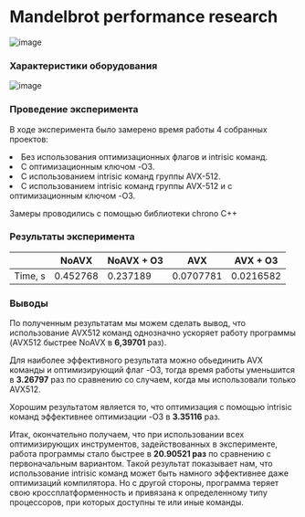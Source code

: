<h1>Mandelbrot performance research</h1>

![image](https://github.com/SvetoCopy/Mandelbrot/assets/65361271/5ffdeac2-8939-4d44-907d-2527a064a228)

<h3>Характеристики оборудования</h3>

![image](https://github.com/SvetoCopy/Mandelbrot/assets/65361271/e130a9e7-e30a-4078-82c0-973adeda0a3a)

<h3>Проведение эксперимента</h3>
<p>В ходе эксперимента было замерено время работы 4 собранных проектов:</p>
<li>Без использования оптимизационных флагов и intrisic  команд. </li>
<li>C оптимизационным ключом -O3.</li>
<li>С использованием intrisic команд группы AVX-512.</li>
<li>С использованием intrisic команд группы AVX-512 и с оптимизационным ключом -O3.</li>
<p></p>
<p>Замеры проводились с помощью библиотеки chrono C++</p>

<h3>Результаты эксперимента</h3>

|         | NoAVX    | NoAVX + O3 | AVX       | AVX + O3  |
|---------|----------|------------|-----------|-----------|
| Time, s | 0.452768 | 0.237189   | 0.0707781 | 0.0216582 |

<h3>Выводы</h3>
<p>
По полученным результатам мы можем сделать вывод, что использование AVX512 команд однозначно ускоряет работу программы (AVX512 быстрее NoAVX в <b>6,39701</b> раз).
</p>
<p>
Для наиболее эффективного результата можно обьединить AVX команды и оптимизирующий флаг -O3, тогда время работы уменьшится в <b>3.26797</b> раз по сравнению со случаем,
когда мы использовали только AVX512.
</p>
<p>
Хорошим результатом является то, что оптимизация с помощью intrisic команд эффективнее оптимизации -O3 в <b>3.35116</b> раз.
</p>
<p>Итак, окончательно получаем, что при использовании всех оптимизирующих инструментов, задействованных в эксперименте, работа программы стало быстрее в <b>20.90521 раз</b> по сравнению 
с первоначальным вариантом. Такой результат показывает нам, что использование intrisic команд может быть намного эффективнее даже оптимизаций компилятора. Но с другой стороны, 
программа теряет свою кроссплатформенность и привязана к определенному типу процессоров, при которых доступны те или иные команды.</p>
